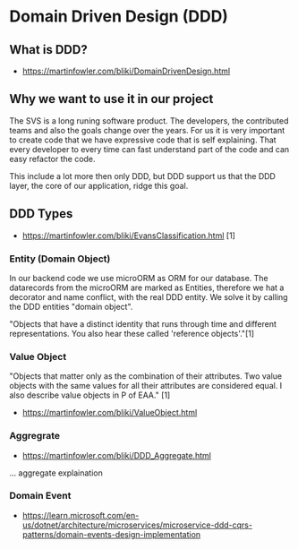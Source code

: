 # Domain Driven Design (DDD)

## What is DDD?

- https://martinfowler.com/bliki/DomainDrivenDesign.html

## Why we want to use it in our project

The SVS is a long runing software product. The developers, the contributed teams and also the goals change over the years.
For us it is very important to create code that we have expressive code that is self explaining. 
That every developer to every time can fast understand part of the code and can easy refactor the code. 

This include a lot more then only DDD, but DDD  support us that the DDD layer, the core of our application, ridge this goal.

## DDD Types
- https://martinfowler.com/bliki/EvansClassification.html [1]

### Entity (Domain Object)
In our backend code we use microORM as ORM for our database.
The datarecords from the microORM are marked as Entities, therefore we hat a decorator and name conflict,
with the real DDD entity. We solve it by calling the DDD entities "domain object".

"Objects that have a distinct identity that runs through time and different representations. You also hear these called 'reference objects'."[1]

### Value Object
"Objects that matter only as the combination of their attributes. Two value objects with the same values for all their attributes are considered equal. I also describe value objects in P of EAA." [1]

- https://martinfowler.com/bliki/ValueObject.html

### Aggregrate

- https://martinfowler.com/bliki/DDD_Aggregate.html

... aggregate explaination

### Domain Event

- https://learn.microsoft.com/en-us/dotnet/architecture/microservices/microservice-ddd-cqrs-patterns/domain-events-design-implementation